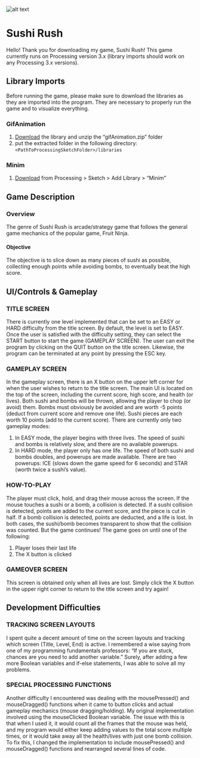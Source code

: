![alt text](https://github.com/nicoleajoy/Sushi-Rush/main/data/master/image_github_icon.jpg?raw=true)

# Sushi Rush
Hello! Thank you for downloading my game, Sushi Rush! This game currently runs on Processing version 3.x (library imports should work on any Processing 3.x versions).

## Library Imports
Before running the game, please make sure to download the libraries as they are imported into the program. They are necessary to properly run the game and to visualize everything.

### GifAnimation
1. [Download](https://github.com/extrapixel/gif-animation) the library and unzip the “gifAnimation.zip” folder
2. put the extracted folder in the following directory: `<PathToProcessingSketchFolder>/libraries`
### Minim
1. [Download](http://www.cs.cmu.edu/~jar/cn21.pdf) from Processing > Sketch > Add Library > “Minim”

## Game Description
### Overview
The genre of Sushi Rush is arcade/strategy game that follows the general game mechanics of the popular game, Fruit Ninja.
#### Objective
The objective is to slice down as many pieces of sushi as possible, collecting enough points while avoiding bombs, to eventually beat the high score.

## UI/Controls & Gameplay
### TITLE SCREEN
There is currently one level implemented that can be set to an EASY or HARD difficulty from the title screen. By default, the level is set to EASY. Once the user is satisfied with the difficulty setting, they can select the START button to start the game (GAMEPLAY SCREEN). The user can exit the program by clicking on the QUIT button on the title screen. Likewise, the program can be terminated at any point by pressing the ESC key.
### GAMEPLAY SCREEN 
In the gameplay screen, there is an X button on the upper left corner for when the user wishes to return to the title screen. The main UI is located on the top of the screen, including the current score, high score, and health (or lives). Both sushi and bombs will be thrown, allowing the player to chop (or avoid) them. Bombs must obviously be avoided and are worth -5 points (deduct from current score and remove one life). Sushi pieces are each worth 10 points (add to the current score). There are currently only two gameplay modes:
1. In EASY mode, the player begins with three lives. The speed of sushi and bombs is relatively slow, and there are no available powerups.
2. In HARD mode, the player only has one life. The speed of both sushi and bombs doubles, and powerups are made available. There are two powerups: ICE (slows down the game speed for 6 seconds) and STAR (worth twice a sushi’s value). 
### HOW-TO-PLAY 
The player must click, hold, and drag their mouse across the screen. If the mouse touches a sushi or a bomb, a collision is detected. If a sushi collision is detected, points are added to the current score, and the piece is cut in half. If a bomb collision is detected, points are deducted, and a life is lost. In both cases, the sushi/bomb becomes transparent to show that the collision was counted. But the game continues! The game goes on until one of the following:
1. Player loses their last life
2. The X button is clicked
### GAMEOVER SCREEN 
This screen is obtained only when all lives are lost. Simply click the X button in the upper right corner to return to the title screen and try again!

## Development Difficulties
### TRACKING SCREEN LAYOUTS
I spent quite a decent amount of time on the screen layouts and tracking which screen (Title, Level, End) is active. I remembered a wise saying from one of my programming fundamentals professors: “If you are stuck, chances are you need to add another variable.” Surely, after adding a few more Boolean variables and if-else statements, I was able to solve all my problems. 
### SPECIAL PROCESSING FUNCTIONS
Another difficulty I encountered was dealing with the mousePressed() and mouseDragged() functions when it came to button clicks and actual gameplay mechanics (mouse dragging/holding). My original implementation involved using the mouseClicked Boolean variable. The issue with this is that when I used it, it would count all the frames that the mouse was held, and my program would either keep adding values to the total score multiple times, or it would take away all the health/lives with just one bomb collision. To fix this, I changed the implementation to include mousePressed() and mouseDragged() functions and rearranged several lines of code.

